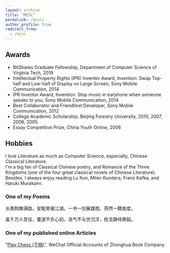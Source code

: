 ```yaml
---
layout: archive
title: "MISC"
permalink: /misc/
author_profile: true
redirect_from:
  - /misc
---
```


## Awards
* BitShares Graduate Fellowship, Department of Computer Science of Virginia Tech, 2019
* Intellectual Property Rights (IPR) Inventor Award, Invention: Swap Top-half and Low-half of Display on Large Screen, Sony Mobile Communication, 2014
* IPR Inventor Award, Invention: Stop music in earphone when someone speaks to you, Sony Mobile Communication, 2014
* Best Collaborator and Friendliest Developer, Sony Mobile Communication, 2012
* College Academic Scholarship, Beijing Forestry University, 2010, 2007, 2006, 2005
* Essay Competition Prize, China Youth Online, 2006

## Hobbies
I love Literature as much as Computer Science, especially, Chinese Classical Literature. <br>
I'm a big fan of Classical Chinese poetry, and Romance of the Three Kingdoms (one of the four great classical novels of Chinese Literature). <br>
Besides, I always enjoy reading Lu Xun, Milan Kundera, Franz Kafka, and Haruki Murakami.

### One of my Poems
长畏荆棘满路，安能笑傲江湖。一书一剑展雄图，燕然一鞭直度。

虽千万人吾往，董道不负心初。浩气不与世沉浮，枕戈静待箫鼓。

### One of my published online Articles

"[Play Chess (下棋)](https://www.gushiciku.cn/dc_hk/102221408)",  WeChat Official Accounts of Zhonghua Book Company 

